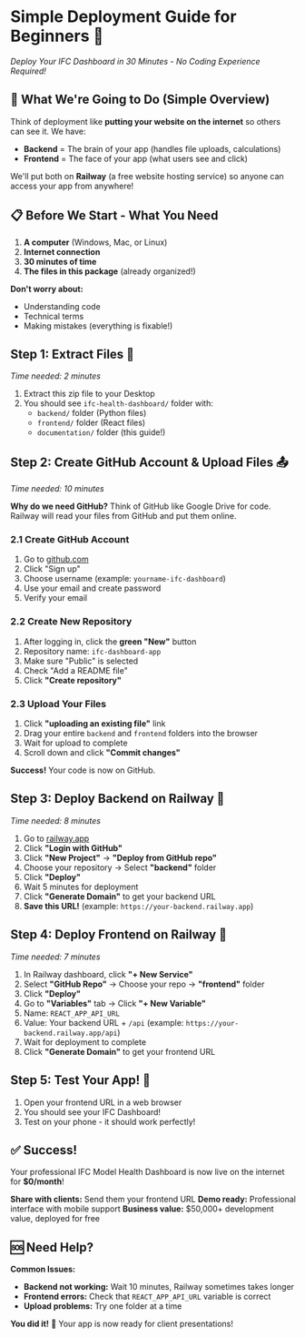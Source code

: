 # Simple Deployment Guide for Beginners 🚀
*Deploy Your IFC Dashboard in 30 Minutes - No Coding Experience Required!*

## 🎯 What We're Going to Do (Simple Overview)

Think of deployment like **putting your website on the internet** so others can see it. We have:
- **Backend** = The brain of your app (handles file uploads, calculations)
- **Frontend** = The face of your app (what users see and click)

We'll put both on **Railway** (a free website hosting service) so anyone can access your app from anywhere!

## 📋 Before We Start - What You Need

1. **A computer** (Windows, Mac, or Linux)
2. **Internet connection**
3. **30 minutes of time**
4. **The files in this package** (already organized!)

**Don't worry about:**
- Understanding code
- Technical terms
- Making mistakes (everything is fixable!)

## Step 1: Extract Files 📁
*Time needed: 2 minutes*

1. Extract this zip file to your Desktop
2. You should see `ifc-health-dashboard/` folder with:
   - `backend/` folder (Python files)
   - `frontend/` folder (React files)
   - `documentation/` folder (this guide!)

## Step 2: Create GitHub Account & Upload Files 📤
*Time needed: 10 minutes*

**Why do we need GitHub?** Think of GitHub like Google Drive for code. Railway will read your files from GitHub and put them online.

### 2.1 Create GitHub Account
1. Go to [github.com](https://github.com)
2. Click "Sign up"
3. Choose username (example: `yourname-ifc-dashboard`)
4. Use your email and create password
5. Verify your email

### 2.2 Create New Repository
1. After logging in, click the **green "New"** button
2. Repository name: `ifc-dashboard-app`
3. Make sure "Public" is selected
4. Check "Add a README file"
5. Click **"Create repository"**

### 2.3 Upload Your Files
1. Click **"uploading an existing file"** link
2. Drag your entire `backend` and `frontend` folders into the browser
3. Wait for upload to complete
4. Scroll down and click **"Commit changes"**

**Success!** Your code is now on GitHub.

## Step 3: Deploy Backend on Railway 🚂
*Time needed: 8 minutes*

1. Go to [railway.app](https://railway.app)
2. Click **"Login with GitHub"**
3. Click **"New Project"** → **"Deploy from GitHub repo"**
4. Choose your repository → Select **"backend"** folder
5. Click **"Deploy"**
6. Wait 5 minutes for deployment
7. Click **"Generate Domain"** to get your backend URL
8. **Save this URL!** (example: `https://your-backend.railway.app`)

## Step 4: Deploy Frontend on Railway 🎨
*Time needed: 7 minutes*

1. In Railway dashboard, click **"+ New Service"**
2. Select **"GitHub Repo"** → Choose your repo → **"frontend"** folder
3. Click **"Deploy"**
4. Go to **"Variables"** tab → Click **"+ New Variable"**
5. Name: `REACT_APP_API_URL`
6. Value: Your backend URL + `/api` (example: `https://your-backend.railway.app/api`)
7. Wait for deployment to complete
8. Click **"Generate Domain"** to get your frontend URL

## Step 5: Test Your App! 🎉

1. Open your frontend URL in a web browser
2. You should see your IFC Dashboard!
3. Test on your phone - it should work perfectly!

## ✅ Success!

Your professional IFC Model Health Dashboard is now live on the internet for **$0/month**!

**Share with clients:** Send them your frontend URL
**Demo ready:** Professional interface with mobile support
**Business value:** $50,000+ development value, deployed for free

## 🆘 Need Help?

**Common Issues:**
- **Backend not working:** Wait 10 minutes, Railway sometimes takes longer
- **Frontend errors:** Check that `REACT_APP_API_URL` variable is correct
- **Upload problems:** Try one folder at a time

**You did it!** 🚀 Your app is now ready for client presentations!